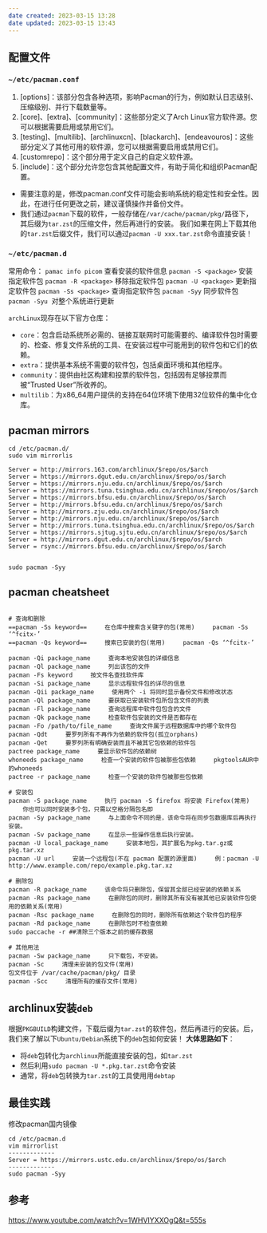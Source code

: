 ```yaml
---
date created: 2023-03-15 13:28
date updated: 2023-03-15 13:43
---
```


## 配置文件

### `~/etc/pacman.conf`

1. [options]：该部分包含各种选项，影响Pacman的行为，例如默认日志级别、压缩级别、并行下载数量等。
2. [core]、[extra]、[community]：这些部分定义了Arch Linux官方软件源。您可以根据需要启用或禁用它们。
3. [testing]、[multilib]、[archlinuxcn]、[blackarch]、[endeavouros]：这些部分定义了其他可用的软件源，您可以根据需要启用或禁用它们。
4. [customrepo]：这个部分用于定义自己的自定义软件源。
5. [include]：这个部分允许您包含其他配置文件，有助于简化和组织Pacman配置。

- 需要注意的是，修改pacman.conf文件可能会影响系统的稳定性和安全性。因此，在进行任何更改之前，建议谨慎操作并备份文件。
- 我们通过`pacman`下载的软件，一般存储在`/var/cache/pacman/pkg/`路径下，其后缀为`tar.zst`的压缩文件，然后再进行的安装。
  我们如果在网上下载其他的`tar.zst`后缀文件，我们可以通过`pacman -U xxx.tar.zst`命令直接安装！

### `~/etc/pacman.d`

常用命令：
`pamac info picom`      查看安装的软件信息
`pacman -S <package>`      安装指定软件包
`pacman -R <package>`      移除指定软件包
`pacman -U <package>`      更新指定软件包
`pacman -Ss <package>`     查询指定软件包
`pacman -Syy`            同步软件包
`pacman -Syu`            对整个系统进行更新

`archLinux`现存在以下官方仓库：

- `core`：包含启动系统所必需的、链接互联网时可能需要的、编译软件包时需要的、检查、修复文件系统的工具、在安装过程中可能用到的软件包和它们的依赖。
- `extra`：提供基本系统不需要的软件包，包括桌面环境和其他程序。
- `community`：提供由社区构建和投票的软件包，包括因有足够投票而被“Trusted User”所收养的。
- `multilib`：为x86_64用户提供的支持在64位环境下使用32位软件的集中化仓库。

## pacman mirrors

```shell
cd /etc/pacman.d/
sudo vim mirrorlis

Server = http://mirrors.163.com/archlinux/$repo/os/$arch
Server = https://mirrors.dgut.edu.cn/archlinux/$repo/os/$arch
Server = https://mirrors.nju.edu.cn/archlinux/$repo/os/$arch
Server = https://mirrors.tuna.tsinghua.edu.cn/archlinux/$repo/os/$arch
Server = https://mirrors.bfsu.edu.cn/archlinux/$repo/os/$arch
Server = http://mirrors.bfsu.edu.cn/archlinux/$repo/os/$arch
Server = http://mirrors.zju.edu.cn/archlinux/$repo/os/$arch
Server = http://mirrors.nju.edu.cn/archlinux/$repo/os/$arch
Server = http://mirrors.tuna.tsinghua.edu.cn/archlinux/$repo/os/$arch
Server = https://mirrors.sjtug.sjtu.edu.cn/archlinux/$repo/os/$arch
Server = http://mirrors.dgut.edu.cn/archlinux/$repo/os/$arch
Server = rsync://mirrors.bfsu.edu.cn/archlinux/$repo/os/$arch


sudo pacman -Syy
```

## pacman  cheatsheet

```shell

# 查询和删除
==pacman -Ss keyword==     在仓库中搜索含关键字的包(常用)     pacman -Ss ‘^fcitx-’
==pacman -Qs keyword==     搜索已安装的包(常用)     pacman -Qs ‘^fcitx-’

pacman -Qi package_name     查询本地安装包的详细信息
pacman -Ql package_name     列出该包的文件
pacman -Fs keyword     按文件名查找软件库
pacman -Si package_name     显示远程软件包的详尽的信息
pacman -Qii package_name     使用两个 -i 将同时显示备份文件和修改状态
pacman -Ql package_name     要获取已安装软件包所包含文件的列表
pacman -Fl package_name     查询远程库中软件包包含的文件
pacman -Qk package_name     检查软件包安装的文件是否都存在
pacman -Fo /path/to/file_name     查询文件属于远程数据库中的哪个软件包
pacman -Qdt     要罗列所有不再作为依赖的软件包(孤立orphans)
pacman -Qet     要罗列所有明确安装而且不被其它包依赖的软件包
pactree package_name     要显示软件包的依赖树
whoneeds package_name     检查一个安装的软件包被那些包依赖     pkgtoolsAUR中的whoneeds
pactree -r package_name     检查一个安装的软件包被那些包依赖

# 安装包
pacman -S package_name     执行 pacman -S firefox 将安装 Firefox(常用)     你也可以同时安装多个包，只需以空格分隔包名即
pacman -Sy package_name     与上面命令不同的是，该命令将在同步包数据库后再执行安装。
pacman -Sv package_name     在显示一些操作信息后执行安装。
pacman -U local_package_name     安装本地包，其扩展名为pkg.tar.gz或pkg.tar.xz
pacman -U url     安装一个远程包(不在 pacman 配置的源里面)     例：pacman -U http://www.example.com/repo/example.pkg.tar.xz

# 删除包
pacman -R package_name     该命令将只删除包，保留其全部已经安装的依赖关系
pacman -Rs package_name     在删除包的同时，删除其所有没有被其他已安装软件包使用的依赖关系(常用)
pacman -Rsc package_name     在删除包的同时，删除所有依赖这个软件包的程序
pacman -Rd package_name     在删除包时不检查依赖
sudo paccache -r ##清除三个版本之前的缓存数据

# 其他用法
pacman -Sw package_name     只下载包，不安装。
pacman -Sc     清理未安装的包文件(常用)
包文件位于 /var/cache/pacman/pkg/ 目录
pacman -Scc     清理所有的缓存文件(常用)
```

## archlinux安装`deb`

根据`PKGBUILD`构建文件，下载后缀为`tar.zst`的软件包，然后再进行的安装。后，我们来了解以下`Ubuntu/Debian`系统下的`deb`包如何安装！
**大体思路如下**：

- 将`deb`包转化为`archlinux`所能直接安装的包，如`tar.zst`
- 然后利用`sudo pacman -U *.pkg.tar.zst`命令安装
- 通常，将`deb`包转换为`tar.zst`的工具使用用`debtap` 

## 最佳实践

修改pacman国内镜像
```shell
cd /etc/pacman.d
vim mirrorlist
-------------
Server = https://mirrors.ustc.edu.cn/archlinux/$repo/os/$arch
-------------
sudo pacman -Syy
```

## 参考

<https://www.youtube.com/watch?v=1WHVIYXXOgQ&t=555s>

